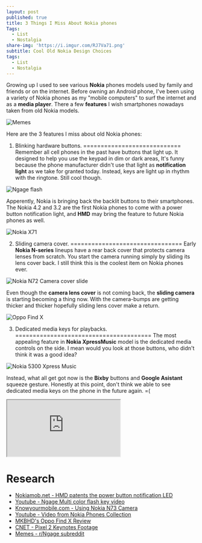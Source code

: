 ```yaml
---
layout: post
published: true
title: 3 Things I Miss About Nokia phones
Tags:
  - List
  - Nostalgia
share-img: 'https://i.imgur.com/RJ7Va71.png'
subtitle: Cool Old Nokia Design Choices
tags:
  - List
  - Nostalgia
---
```

Growing up I used to see various **Nokia** phones models used by family and friends or on the internet. Before owning an Android phone, I've been using a variety of Nokia phones as my "mobile computers" to surf the internet and as a **media player**. There a few **features** I wish smartphones nowadays taken from old Nokia models.

![Memes](https://i.redd.it/6jsbcarjzdl21.jpg)

Here are the 3 features I miss about old Nokia phones:


1) Blinking hardware buttons.
============================
Remember all cell phones in the past have buttons that light up. It designed to help you use the keypad in dim or dark areas, It's funny because the phone manufacturer didn't use that light as **notification light** as we take for granted today. Instead, keys are light up in rhythm with the ringtone. Still cool though.

![Ngage flash](https://imgur.com/eLOG4FU.gif)

Apperently, Nokia is bringing back the backlit buttons to their smartphones. The Nokia 4.2 and 3.2 are the first Nokia phones to come with a power button notification light, and **HMD** may bring the feature to future Nokia phones as well.

![Nokia X71](https://i.imgur.com/8YdbUAF.png)

2) Sliding camera cover.
================================
Early **Nokia N-series** lineups have a rear back cover that protects camera lenses from scratch. You start the camera running simply by sliding its lens cover back. I still think this is the coolest item on Nokia phones ever.

![Nokia N72 Camera cover slide](https://imgur.com/JfokvAr.gif)

Even though the **camera lens cover** is not coming back, the **sliding camera** is starting becoming a thing now. With the camera-bumps are getting thicker and thicker hopefully sliding lens cover make a return.

![Oppo Find X](https://imgur.com/8Gf950F.gif)

3) Dedicated media keys for playbacks.
=======================================
The most appealing feature in **Nokia XpressMusic** model is the dedicated media controls on the side. I mean would you look at those buttons, who didn't think it was a good idea?

![Nokia 5300 Xpress Music](https://imgur.com/zLMJteH.gif)

Instead, what all get got now is the **Bixby** buttons and **Google Asistant** squeeze gesture. Honestly at this point, don't think we able to see dedicated media keys on the phone in the future again. =(

<div class="embed-responsive embed-responsive-16by9">
  <iframe class="embed-responsive-item" src="https://www.youtube.com/embed/5mdk5oz6l3w" allowfullscreen></iframe>
</div>

Research
=============
- [Nokiamob.net - HMD patents the power button notification LED](https://nokiamob.net/2019/03/10/hmd-patents-the-power-button-notification-led-as-well-as-designs-of-nokia-4-2-and-210/)
- [Youtube - Ngage Multi color flash key video](https://www.youtube.com/watch?v=uN0wNFwM6yo)
- [Knowyourmobile.com - Using Nokia N73 Camera](https://www.knowyourmobile.com/nokia/n73/2172/using-nokia-n73s-camera)
- [Youtube - Video from Nokia Phones Collection](https://www.youtube.com/channel/UCNDyk1vxD-LOiWNZayhj44A)
- [MKBHD's Oppo Find X Review](https://www.youtube.com/watch?v=GRSfvePdhPA&t=169s)
- [CNET - Pixel 2 Keynotes Footage](https://www.youtube.com/watch?v=5mdk5oz6l3w)
- [Memes - r/Ngage subreddit](https://www.reddit.com/r/ngage/)

